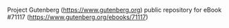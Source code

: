 Project Gutenberg (https://www.gutenberg.org) public repository for
eBook #71117 (https://www.gutenberg.org/ebooks/71117)
